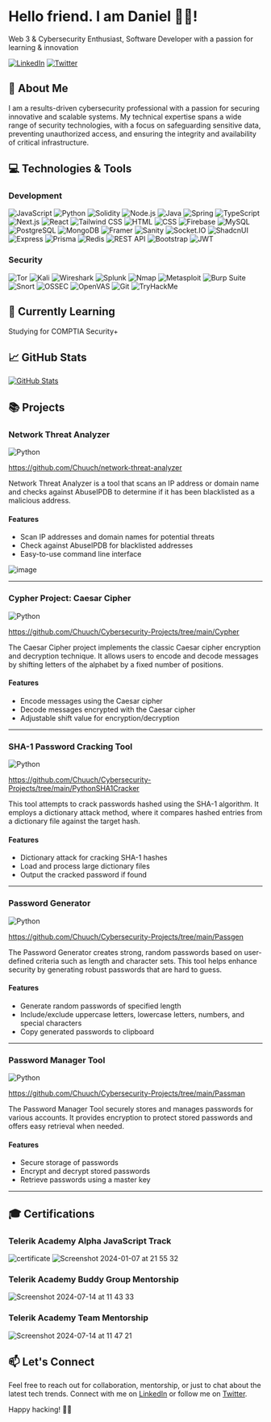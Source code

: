 <!-- Your Name -->
# Hello friend. I am Daniel 👋🏻!

<!-- Introduction -->
Web 3 & Cybersecurity Enthusiast, Software Developer with a passion for learning & innovation

<!-- Badges -->
[![LinkedIn](https://img.shields.io/badge/-LinkedIn-blue?style=flat&logo=linkedin&logoColor=white)](https://www.linkedin.com/in/daniel-chuchulev/)
[![Twitter](https://img.shields.io/badge/-Twitter-1DA1F2?style=flat&logo=twitter&logoColor=white)](https://x.com/0xchuch)
## 🚀 About Me

I am a results-driven cybersecurity professional with a passion for securing innovative and scalable systems. My technical expertise spans a wide range of security technologies, with a focus on safeguarding sensitive data, preventing unauthorized access, and ensuring the integrity and availability of critical infrastructure.

## 💻 Technologies & Tools

### Development
![JavaScript](https://img.shields.io/badge/-JavaScript-F7DF1E?style=for-the-badge&logo=javascript&logoColor=white)
![Python](https://img.shields.io/badge/python-3670A0?style=for-the-badge&logo=python&logoColor=ffdd54)
![Solidity](https://img.shields.io/badge/Solidity-%23363636.svg?style=for-the-badge&logo=solidity&logoColor=white)
![Node.js](https://img.shields.io/badge/Node.js-339933?style=for-the-badge&logo=node.js&logoColor=white)
![Java](https://img.shields.io/badge/Java-%23ED8B00.svg?style=for-the-badge&logo=oracle&logoColor=white)
![Spring](https://img.shields.io/badge/Spring-%236DB33F.svg?style=for-the-badge&logo=spring&logoColor=white)
![TypeScript](https://img.shields.io/badge/TypeScript-%23007ACC.svg?style=for-the-badge&logo=typescript&logoColor=white)
![Next.js](https://img.shields.io/badge/Next.js-%23000000.svg?style=for-the-badge&logo=nextdotjs&logoColor=white)
![React](https://img.shields.io/badge/React-%2361DAFB.svg?style=for-the-badge&logo=react&logoColor=white)
![Tailwind CSS](https://img.shields.io/badge/Tailwind_CSS-%2306B6D4.svg?style=for-the-badge&logo=tailwind-css&logoColor=white)
![HTML](https://img.shields.io/badge/HTML-%23E34F26.svg?style=for-the-badge&logo=html5&logoColor=white)
![CSS](https://img.shields.io/badge/CSS-%231572B6.svg?style=for-the-badge&logo=css3&logoColor=white)
![Firebase](https://img.shields.io/badge/Firebase-%23FFCA28.svg?style=for-the-badge&logo=firebase&logoColor=black)
![MySQL](https://img.shields.io/badge/MySQL-%2300f.svg?style=for-the-badge&logo=mysql&logoColor=white)
![PostgreSQL](https://img.shields.io/badge/PostgreSQL-%23336791.svg?style=for-the-badge&logo=postgresql&logoColor=white)
![MongoDB](https://img.shields.io/badge/MongoDB-%2347A248.svg?style=for-the-badge&logo=mongodb&logoColor=white)
![Framer](https://img.shields.io/badge/Framer%20Motion-%23EA4C89.svg?style=for-the-badge&logo=framer&logoColor=white)
![Sanity](https://img.shields.io/badge/Sanity-%23F03E2F.svg?style=for-the-badge&logo=sanity&logoColor=white)
![Socket.IO](https://img.shields.io/badge/Socket.IO-%23010101.svg?style=for-the-badge&logo=socket.io&logoColor=white)
![ShadcnUI](https://img.shields.io/badge/ShadcnUI-%2344A8C3.svg?style=for-the-badge&logo=shadcnui&logoColor=white)
![Express](https://img.shields.io/badge/Express-%23000000.svg?style=for-the-badge&logo=express&logoColor=white)
![Prisma](https://img.shields.io/badge/Prisma-%23000000.svg?style=for-the-badge&logo=prisma&logoColor=white)
![Redis](https://img.shields.io/badge/Redis-%23DC382D.svg?style=for-the-badge&logo=redis&logoColor=white)
![REST API](https://img.shields.io/badge/REST_API-%23000000.svg?style=for-the-badge&logo=rest&logoColor=white)
![Bootstrap](https://img.shields.io/badge/Bootstrap-%23563D7C.svg?style=for-the-badge&logo=bootstrap&logoColor=white)
![JWT](https://img.shields.io/badge/JWT-%23000000.svg?style=for-the-badge&logo=JSON%20web%20tokens&logoColor=white)

### Security

![Tor](https://img.shields.io/badge/Tor-7D4698?style=for-the-badge&logo=Tor-Browser&logoColor=white)
![Kali](https://img.shields.io/badge/Kali-268BEE?style=for-the-badge&logo=kalilinux&logoColor=white)
![Wireshark](https://img.shields.io/badge/-Wireshark-%231679A7?style=for-the-badge&logo=wireshark&logoColor=white)
![Splunk](https://img.shields.io/badge/splunk-%23000000.svg?style=for-the-badge&logo=splunk&logoColor=white)
![Nmap](https://img.shields.io/badge/Nmap-Network%20Scanner-blue.svg?style=for-the-badge&logo=nmap&logoColor=white)
![Metasploit](https://img.shields.io/badge/Metasploit-Exploit%20Framework-blue.svg?style=for-the-badge&logo=metasploit&logoColor=white&)
![Burp Suite](https://img.shields.io/badge/Burp%20Suite-Web%20Security%20Scanner-orange.svg?style=for-the-badge&logo=burp%20suite&logoColor=white)
![Snort](https://img.shields.io/badge/Snort-Intrusion%20Detection%20System-blue.svg?style=for-the-badge&logo=snort&logoColor=white)
![OSSEC](https://img.shields.io/badge/OSSEC-Open%20Source%20Security%20Platform-blue.svg?style=for-the-badge&logo=security&logoColor=white)
![OpenVAS](https://img.shields.io/badge/OpenVAS-Vulnerability%20Assessment%20System-blue.svg?style=for-the-badge&logo=openvas&logoColor=white)
![Git](https://img.shields.io/badge/git-%23F05033.svg?style=for-the-badge&logo=git&logoColor=white)
![TryHackMe](https://img.shields.io/badge/-TryHackMe-%23212C42?style=for-the-badge&logo=tryhackme&logoColor=white)

## 🌱 Currently Learning

Studying for COMPTIA Security+

## 📈 GitHub Stats

[![GitHub Stats](https://github-readme-stats.vercel.app/api?username=Chuuch&show_icons=true&hide_title=true&count_private=true&hide=issues,contribs&bg_color=0d1117&title_color=00ff00&text_color=00ff00&icon_color=ffdd54&border_radius=10&border_color=00ff00)](https://github.com/Chuuch)

## 📚 Projects

### Network Threat Analyzer
![Python](https://img.shields.io/badge/python-3670A0?style=for-the-badge&logo=python&logoColor=ffdd54)

https://github.com/Chuuch/network-threat-analyzer

Network Threat Analyzer is a tool that scans an IP address or domain name and checks against AbuseIPDB to determine if it has been blacklisted as a malicious address.

#### Features

- Scan IP addresses and domain names for potential threats
- Check against AbuseIPDB for blacklisted addresses
- Easy-to-use command line interface

![image](https://github.com/user-attachments/assets/4a26c10c-c337-4d7d-8565-fb8013699357)

---

### Cypher Project: Caesar Cipher
![Python](https://img.shields.io/badge/python-3670A0?style=for-the-badge&logo=python&logoColor=ffdd54)

https://github.com/Chuuch/Cybersecurity-Projects/tree/main/Cypher

The Caesar Cipher project implements the classic Caesar cipher encryption and decryption technique. It allows users to encode and decode messages by shifting letters of the alphabet by a fixed number of positions.

#### Features
- Encode messages using the Caesar cipher
- Decode messages encrypted with the Caesar cipher
- Adjustable shift value for encryption/decryption

---

### SHA-1 Password Cracking Tool
![Python](https://img.shields.io/badge/python-3670A0?style=for-the-badge&logo=python&logoColor=ffdd54)

https://github.com/Chuuch/Cybersecurity-Projects/tree/main/PythonSHA1Cracker

This tool attempts to crack passwords hashed using the SHA-1 algorithm. It employs a dictionary attack method, where it compares hashed entries from a dictionary file against the target hash.

#### Features
- Dictionary attack for cracking SHA-1 hashes
- Load and process large dictionary files
- Output the cracked password if found

---

### Password Generator
![Python](https://img.shields.io/badge/python-3670A0?style=for-the-badge&logo=python&logoColor=ffdd54)

https://github.com/Chuuch/Cybersecurity-Projects/tree/main/Passgen

The Password Generator creates strong, random passwords based on user-defined criteria such as length and character sets. This tool helps enhance security by generating robust passwords that are hard to guess.

#### Features
- Generate random passwords of specified length
- Include/exclude uppercase letters, lowercase letters, numbers, and special characters
- Copy generated passwords to clipboard

---

### Password Manager Tool
![Python](https://img.shields.io/badge/python-3670A0?style=for-the-badge&logo=python&logoColor=ffdd54)

https://github.com/Chuuch/Cybersecurity-Projects/tree/main/Passman

The Password Manager Tool securely stores and manages passwords for various accounts. It provides encryption to protect stored passwords and offers easy retrieval when needed.

#### Features
- Secure storage of passwords
- Encrypt and decrypt stored passwords
- Retrieve passwords using a master key

---


## 🎓 Certifications

### Telerik Academy Alpha JavaScript Track

![certificate](https://github.com/Chuuch/Chuuch/assets/78451418/5dc97cc7-6ae7-4b3d-81ff-0bdb0152d932)
![Screenshot 2024-01-07 at 21 55 32](https://github.com/Chuuch/Chuuch/assets/78451418/c9822622-95ff-4e7d-865b-c99423fc042f)

### Telerik Academy Buddy Group Mentorship

![Screenshot 2024-07-14 at 11 43 33](https://github.com/user-attachments/assets/1c67ab8a-3067-4f2f-9cbe-1b2cfae5b3ef)


### Telerik Academy Team Mentorship

![Screenshot 2024-07-14 at 11 47 21](https://github.com/user-attachments/assets/36e89619-4f89-445a-a115-29e6b3852ae8)




## 📫 Let's Connect

Feel free to reach out for collaboration, mentorship, or just to chat about the latest tech trends. Connect with me on [LinkedIn](https://www.linkedin.com/in/chuchulev) or follow me on [Twitter](https://twitter.com/chuchulev).

Happy hacking! 👨‍💻
